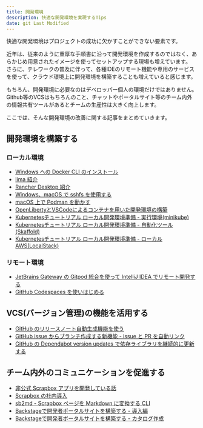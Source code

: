 ```yaml
---
title: 開発環境
description: 快適な開発環境を実現するTips
date: git Last Modified
---
```


快適な開発環境はプロジェクトの成功に欠かすことができない要素です。

近年は、従来のように重厚な手順書に沿って開発環境を作成するのではなく、あらかじめ用意されたイメージを使ってセットアップする現場も増えています。
さらに、テレワークの普及に伴って、各種IDEのリモート機能や専用のサービスを使って、クラウド環境上に開発環境を構築することも増えていると感じます。

もちろん、開発環境に必要なのはデベロッパー個人の環境だけではありません。
Github等のVCSはもちろんのこと、チャットやポータルサイト等のチーム内外の情報共有ツールがあるとチームの生産性は大きく向上します。

ここでは、そんな開発環境の改善に関する記事をまとめていきます。

## 開発環境を構築する

### ローカル環境

- [Windows への Docker CLI のインストール](/blogs/2021/12/27/install-dockercli-for-windows/)
- [lima 紹介](/blogs/2022/01/21/lima/)
- [Rancher Desktop 紹介](/blogs/2022/01/29/rancher-desktop/)
- [Windows、macOS で sshfs を使用する](/blogs/2022/05/17/sshfs/)
- [macOS 上で Podman を動かす](/blogs/2022/02/23/podman-machine/)
- [OpenLibertyとVSCodeによるコンテナを用いた開発環境の構築](/blogs/2022/05/26/openliberty-devcontainer/)
- [Kubernetesチュートリアル ローカル開発環境準備 - 実行環境(minikube)](/containers/k8s/tutorial/app/minikube/)
- [Kubernetesチュートリアル ローカル開発環境準備 - 自動化ツール(Skaffold)](/containers/k8s/tutorial/app/minikube/)
- [Kubernetesチュートリアル ローカル開発環境準備 - ローカルAWS(LocalStack)](/containers/k8s/tutorial/app/minikube/)

### リモート環境

- [JetBrains Gateway の Gitpod 統合を使って IntelliJ IDEA でリモート開発する](/blogs/2022/05/09/jetbrains-gateway-with-gitpod/)
- [GitHub Codespaces を使いはじめる](/blogs/2022/05/18/start-using-codespaces/)

## VCS(バージョン管理)の機能を活用する

- [GitHub のリリースノート自動生成機能を使う](/blogs/2022/03/11/github-automatically-generated-release-notes/)
- [GitHub issue からブランチ作成する新機能 - issue と PR を自動リンク](/blogs/2022/03/28/github-create-branch-from-issue/)
- [GitHub の Dependabot version updates で依存ライブラリを継続的に更新する](/blogs/2022/06/19/github-enable-dependabot-version-updates/)

## チーム内外のコミュニケーションを促進する

- [非公式 Scrapbox アプリを開発している話](/blogs/2021/12/15/developing-unofficial-scrapbox-app/)
- [Scrapbox の社内導入](/blogs/2022/01/05/installing-scrapbox/)
- [sb2md - Scrapbox ページを Markdown に変換する CLI](/blogs/2022/01/11/sb2md/)
- [Backstageで開発者ポータルサイトを構築する - 導入編](/blogs/2022/04/29/backstage-intro/)
- [Backstageで開発者ポータルサイトを構築する - カタログ作成](/blogs/2022/05/05/backstage-catalog/)
